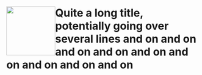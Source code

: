 <h1> <img src="https://assets-cdn.github.com/images/modules/logos_page/GitHub-Mark.png"
  width="128"
  height="128"
  style="float:left;">
    Quite a long title, potentially going over several lines and on and on and on and on and on and on and on and on and on </h1>
